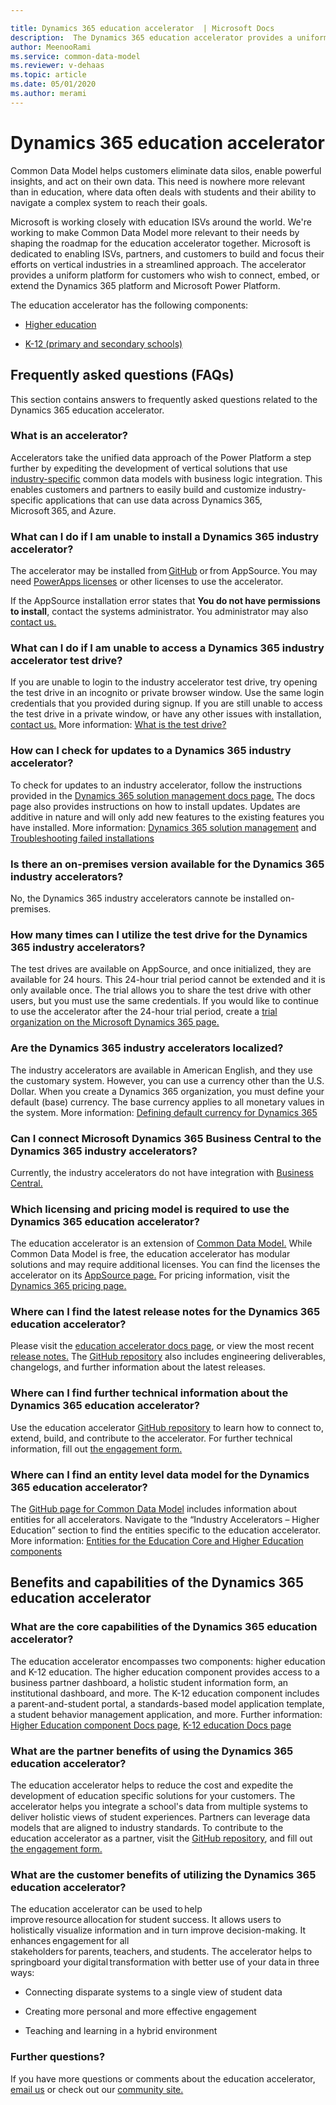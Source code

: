 ```yaml
---

title: Dynamics 365 education accelerator  | Microsoft Docs
description:  The Dynamics 365 education accelerator provides a uniform platform for education customers to connect, embed, or extend the Dynamics 365 platform and Microsoft Power Platform.
author: MeenooRami
ms.service: common-data-model
ms.reviewer: v-dehaas
ms.topic: article
ms.date: 05/01/2020
ms.author: merami
---
```


# Dynamics 365 education accelerator

Common Data Model helps customers eliminate data silos, enable powerful insights, and act on their own data. This need is nowhere more relevant than in education, where data often deals with students and their ability to navigate a complex system to reach their goals.

Microsoft is working closely with education ISVs around the world. We're working to make Common Data Model more relevant to their needs by shaping the roadmap for the education accelerator together. Microsoft is dedicated to enabling ISVs, partners, and customers to build and focus their efforts on vertical industries in a streamlined approach. The accelerator provides a uniform platform for customers who wish to connect, embed, or extend the Dynamics 365 platform and Microsoft Power Platform.

The education accelerator has the following components:

- [Higher education](hied-accelerator.md)

- [K-12 (primary and secondary schools)](edu-k12-accelerator.md)

## Frequently asked questions (FAQs)

This section contains answers to frequently asked questions related to the Dynamics 365 education accelerator.

### What is an accelerator? 

Accelerators take the unified data approach of the Power Platform a step further by expediting the development of vertical solutions that use [industry-specific](https://docs.microsoft.com/common-data-model/industry-accelerators) common data models with business logic integration. This enables customers and partners to easily build and customize industry-specific applications that can use data across Dynamics 365, Microsoft 365, and Azure.    

### What can I do if I am unable to install a Dynamics 365 industry accelerator?

The accelerator may be installed from [GitHub](https://github.com/microsoft/Dynamics-365-Industry-Accelerators) or from AppSource. You may need [PowerApps licenses](https://powerapps.microsoft.com/) or other licenses to use the accelerator.  

If the AppSource installation error states that **You do not have permissions to install**, contact the systems administrator. You administrator may also [contact us.](mailto:dynindaccsupport@microsoft.com)  

### What can I do if I am unable to access a Dynamics 365 industry accelerator test drive?

If you are unable to login to the industry accelerator test drive, try opening the test drive in an incognito or private browser window. Use the same login credentials that you provided during signup. If you are still unable to access the test drive in a private window, or have any other issues with installation, [contact us.](mailto:dynindaccsupport@microsoft.com) 
More information: [What is the test drive?](https://appsource.microsoft.com/blogs/want-to-try-an-app-take-a-test-drive)  

### How can I check for updates to a Dynamics 365 industry accelerator? 

To check for updates to an industry accelerator, follow the instructions provided in the [Dynamics 365 solution management docs page.](https://docs.microsoft.com/power-platform/admin/manage-apps#environment-level-view-of-apps)  The docs page also provides instructions on how to install updates. Updates are additive in nature and will only add new features to the existing features you have installed. 
More information: [Dynamics 365 solution management](https://docs.microsoft.com/learn/modules/configure-currencies-dyn365-finance/) and [Troubleshooting failed installations](https://docs.microsoft.com/power-platform/admin/manage-apps#troubleshooting-a-failed-installation)  

### Is there an on-premises version available for the Dynamics 365 industry accelerators?

No, the Dynamics 365 industry accelerators cannote be installed on-premises. 

### How many times can I utilize the test drive for the Dynamics 365 industry accelerators?

The test drives are available on AppSource, and once initialized, they are available for 24 hours. This 24-hour trial period cannot be extended and it is only available once. The trial allows you to share the test drive with other users, but you must use the same credentials. If you would like to continue to use the accelerator after the 24-hour trial period, create a [trial organization on the Microsoft Dynamics 365 page.](https://trials.dynamics.com)  

### Are the Dynamics 365 industry accelerators localized?

The industry accelerators are available in American English, and they use the customary system. However, you can use a currency other than the U.S. Dollar. When you create a Dynamics 365 organization, you must define your default (base) currency. The base currency applies to all monetary values in the system. 
More information: [Defining default currency for Dynamics 365](https://docs.microsoft.com/learn/modules/configure-currencies-dyn365-finance/)   

### Can I connect Microsoft Dynamics 365 Business Central to the Dynamics 365 industry accelerators? 

Currently, the industry accelerators do not have integration with [Business Central.](https://dynamics.microsoft.com/business-central/overview/)

### Which licensing and pricing model is required to use the Dynamics 365 education accelerator? 

The education accelerator is an extension of [Common Data Model.](https://docs.microsoft.com/common-data-model/) While Common Data Model is free, the education accelerator has modular solutions and may require additional licenses. You can find the licenses the accelerator on its [AppSource page.](https://appsource.microsoft.com/product/dynamics-365/mshied.educationcommondatamodel?tab=Overview) For pricing information, visit the [Dynamics 365 pricing page.](https://dynamics.microsoft.com/pricing/) 

### Where can I find the latest release notes for the Dynamics 365 education accelerator?

Please visit the [education accelerator docs page](https://docs.microsoft.com/common-data-model/edu-overview), or view the most recent [release notes.](https://www.aka.ms/accreleasenotes) The [GitHub repository](https://github.com/Microsoft/Industry-Accelerator-Education) also includes engineering deliverables, changelogs, and further information about the latest releases.  

### Where can I find further technical information about the Dynamics 365 education accelerator?

Use the education accelerator [GitHub repository](https://github.com/Microsoft/Industry-Accelerator-Education) to learn how to connect to, extend, build, and contribute to the accelerator. For further technical information, fill out [the engagement form.](https://experience.dynamics.com/accelerators/)

### Where can I find an entity level data model for the Dynamics 365 education accelerator?

The [GitHub page for Common Data Model](https://microsoft.github.io/CDM/) includes information about entities for all accelerators. Navigate to the “Industry Accelerators – Higher Education” section to find the entities specific to the education accelerator.  
More information: [Entities for the Education Core and Higher Education components ](https://docs.microsoft.com/common-data-model/hied-accelerator#entities-and-workflows) 

## Benefits and capabilities of the Dynamics 365 education accelerator 

### What are the core capabilities of the Dynamics 365 education accelerator?

The education accelerator encompasses two components: higher education and K-12 education. The higher education component provides access to a business partner dashboard, a holistic student information form, an institutional dashboard, and more. The K-12 education component includes a parent-and-student portal, a standards-based model application template, a student behavior management application, and more. 
Further information: [Higher Education component Docs page](https://docs.microsoft.com/common-data-model/hied-accelerator), [K-12 education Docs page](https://docs.microsoft.com/common-data-model/edu-k12-accelerator) 

### What are the partner benefits of using the Dynamics 365 education accelerator? 

The education accelerator helps to reduce the cost and expedite the development of education specific solutions for your customers. The accelerator helps you integrate a school's data from multiple systems to deliver holistic views of student experiences. Partners can leverage data models that are aligned to industry standards. To contribute to the education accelerator as a partner, visit the [GitHub repository](https://github.com/Microsoft/Industry-accelerator-Education#Contributor-License-Agreement-(CLA)), and fill out [the engagement form.](https://experience.dynamics.com/accelerators/) 

### What are the customer benefits of utilizing the Dynamics 365 education accelerator?

The education accelerator can be used to help improve resource allocation for student success. It allows users to holistically visualize information and in turn improve decision-making. It enhances engagement for all stakeholders for parents, teachers, and students. The accelerator helps to springboard your digital transformation with better use of your data in three ways:  

* Connecting disparate systems to a single view of student data  

* Creating more personal and more effective engagement  

* Teaching and learning in a hybrid environment     

### Further questions?

If you have more questions or comments about the education accelerator, [email us](mailto:dynindaccsupport@microsoft.com) or check out our [community site.](https://community.dynamics.com/365/industry-accelerators/f/education-accelerator-forum) 